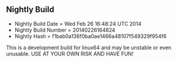 
Nightly Build
------------------------------

* Nightly Build Date = Wed Feb 26 16:48:24 UTC 2014
* Nightly Build Number = 20140226164824
* Nightly Hash = f1bab0a136f0ba0ae1466a48107f549329f954f6

This is a development build for linux64 and may be unstable or even unusable.
USE AT YOUR OWN RISK AND HAVE FUN!

